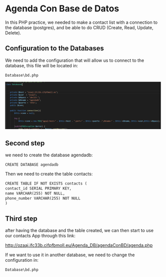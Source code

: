 # Agenda Con Base de Datos

In this PHP practice, we needed to make a contact list with a connection to the database (postgres), and be able to do CRUD (Create, Read, Update, Delete).

## Configuration to the Databases

We need to add the configuration that will allow us to connect to the database, this file will be located in:

    Database\bd.php

![Configuation DB](./agendaConBD/lib/img/confdb.png)


## Second step

we need to create the database agendadb:

    CREATE DATABASE agendadb

Then we need to create the table contacts:

    CREATE TABLE IF NOT EXISTS contacts (
    contact_id SERIAL PRIMARY KEY,
    name VARCHAR(255) NOT NULL,
    phone_number VARCHAR(255) NOT NULL
    )
## Third step

after having the database and the table created, we can then start to use our contacts App through this link:

http://ozaaj.ifc33b.cifpfbmoll.eu/Agenda_DB/agendaConBD/agenda.php

If we want to use it in another database, we need to change the configuration in:

    Database\bd.php